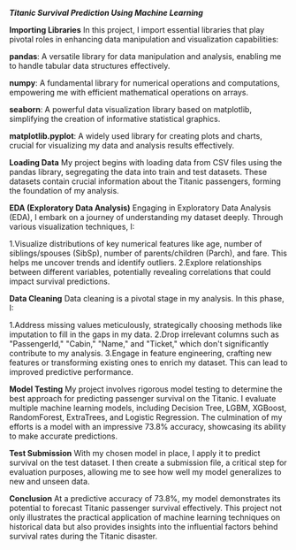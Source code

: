 **_Titanic Survival Prediction Using Machine Learning_**

**Importing Libraries**
In this project, I import essential libraries that play pivotal roles in enhancing data manipulation and visualization capabilities:

**pandas**: A versatile library for data manipulation and analysis, enabling me to handle tabular data structures effectively.

**numpy**: A fundamental library for numerical operations and computations, empowering me with efficient mathematical operations on arrays.

**seaborn**: A powerful data visualization library based on matplotlib, simplifying the creation of informative statistical graphics.

**matplotlib.pyplot**: A widely used library for creating plots and charts, crucial for visualizing my data and analysis results effectively.

**Loading Data**
My project begins with loading data from CSV files using the pandas library, segregating the data into train and test datasets. These datasets contain crucial information about the Titanic passengers, forming the foundation of my analysis.

**EDA (Exploratory Data Analysis)**
Engaging in Exploratory Data Analysis (EDA), I embark on a journey of understanding my dataset deeply. Through various visualization techniques, I:

  1.Visualize distributions of key numerical features like age, number of siblings/spouses (SibSp), number of parents/children (Parch), and fare. 
    This helps me uncover trends and identify outliers.
  2.Explore relationships between different variables, potentially revealing correlations that could impact survival predictions.

**Data Cleaning**
Data cleaning is a pivotal stage in my analysis. In this phase, I:

 1.Address missing values meticulously, strategically choosing methods like imputation to fill in the gaps in my data.
 2.Drop irrelevant columns such as "PassengerId," "Cabin," "Name," and "Ticket," which don't significantly contribute to my analysis.
 3.Engage in feature engineering, crafting new features or transforming existing ones to enrich my dataset. This can lead to improved predictive 
   performance.
   
**Model Testing**
My project involves rigorous model testing to determine the best approach for predicting passenger survival on the Titanic. I evaluate multiple machine learning models, including Decision Tree, LGBM, XGBoost, RandomForest, ExtraTrees, and Logistic Regression. The culmination of my efforts is a model with an impressive 73.8% accuracy, showcasing its ability to make accurate predictions.

**Test Submission**
With my chosen model in place, I apply it to predict survival on the test dataset. I then create a submission file, a critical step for evaluation purposes, allowing me to see how well my model generalizes to new and unseen data.

**Conclusion**
At a predictive accuracy of 73.8%, my model demonstrates its potential to forecast Titanic passenger survival effectively. This project not only illustrates the practical application of machine learning techniques on historical data but also provides insights into the influential factors behind survival rates during the Titanic disaster.
